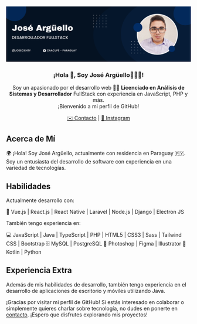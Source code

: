 ![I'm](./img/banner.png)
<p align="center">
   <h3 align="center">
     ¡Hola 👋, Soy José Argüello👨🏻‍💻!
  </h3>
</p>

<p align="center">
   Soy un apasionado por el desarrollo web 👨‍💼 <strong>Licenciado en Análisis de Sistemas y Desarrollador</strong> FullStack con experiencia en JavaScript, PHP y más.<br/> ¡Bienvenido a mi perfil de GitHub!
</p>

<p align="center">
   <a href="mailto:argelloestigarribia.josantonio@gmail.com">✉️ Contacto</a> | <a href="https://www.instagram.com/josecienty/">📸 Instagram</a>
</p>

## Acerca de Mí

🌍 ¡Hola! Soy José Argüello, actualmente con residencia en Paraguay 🇵🇾. Soy un entusiasta del desarrollo de software con experiencia en una variedad de tecnologías.

## Habilidades

Actualmente desarrollo con:

🚀 Vue.js | React.js | React Native | Laravel | Node.js | Django | Electron JS

También tengo experiencia en:

💻 JavaScript | Java | TypeScript | PHP | HTML5 | CSS3 | Sass | Tailwind CSS | Bootstrap
🗄️ MySQL | PostgreSQL
🎨 Photoshop | Figma | Illustrator
🤖 Kotlin | Python

## Experiencia Extra

Además de mis habilidades de desarrollo, también tengo experiencia en el desarrollo de aplicaciones de escritorio y móviles utilizando Java.

¡Gracias por visitar mi perfil de GitHub! Si estás interesado en colaborar o simplemente quieres charlar sobre tecnología, no dudes en ponerte en [contacto](mailto:argelloestigarribia.josantonio@gmail.com). ¡Espero que disfrutes explorando mis proyectos!
